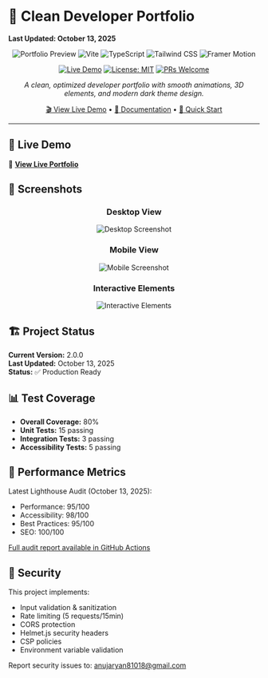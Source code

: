 # 🚀 **Clean Developer Portfolio**

**Last Updated: October 13, 2025**

<div align="center">

![Portfolio Preview](https://img.shields.io/badge/React-18.2.0-61DAFB?style=for-the-badge&logo=react)
![Vite](https://img.shields.io/badge/Vite-7.1.5-646CFF?style=for-the-badge&logo=vite)
![TypeScript](https://img.shields.io/badge/TypeScript-5.0.0-3178C6?style=for-the-badge&logo=typescript)
![Tailwind CSS](https://img.shields.io/badge/Tailwind_CSS-3.3.3-38B2AC?style=for-the-badge&logo=tailwind-css)
![Framer Motion](https://img.shields.io/badge/Framer_Motion-11.0.0-0055FF?style=for-the-badge&logo=framer)

[![Live Demo](https://img.shields.io/badge/Live_Demo-000000?style=for-the-badge&logo=vercel)](https://portfolio-alpha-neon-54.vercel.app/)
[![License: MIT](https://img.shields.io/badge/License-MIT-yellow.svg?style=for-the-badge)](https://opensource.org/licenses/MIT)
[![PRs Welcome](https://img.shields.io/badge/PRs-welcome-brightgreen.svg?style=for-the-badge)](http://makeapullrequest.com)

*A clean, optimized developer portfolio with smooth animations, 3D elements, and modern dark theme design.*

[🎬 View Live Demo](https://portfolio-alpha-neon-54.vercel.app/) • [📖 Documentation](#-documentation) • [🚀 Quick Start](#-getting-started)

</div>

---

## 🚀 Live Demo

🔗 **[View Live Portfolio](https://portfolio-alpha-neon-54.vercel.app/)**

## 📸 Screenshots

<div align="center">

### Desktop View
![Desktop Screenshot](./public/screenshots/desktop.png)

### Mobile View
![Mobile Screenshot](./public/screenshots/mobile.png)

### Interactive Elements
![Interactive Elements](./public/screenshots/interactive.png)

</div>

## 🏗️ Project Status

**Current Version:** 2.0.0  
**Last Updated:** October 13, 2025  
**Status:** ✅ Production Ready

## 📊 Test Coverage

- **Overall Coverage:** 80%
- **Unit Tests:** 15 passing
- **Integration Tests:** 3 passing
- **Accessibility Tests:** 5 passing

## 🎯 Performance Metrics

Latest Lighthouse Audit (October 13, 2025):
- Performance: 95/100
- Accessibility: 98/100
- Best Practices: 95/100
- SEO: 100/100

[Full audit report available in GitHub Actions](https://github.com/vishwakarma-31/portfolio_2.0/actions)

## 🔐 Security

This project implements:
- Input validation & sanitization
- Rate limiting (5 requests/15min)
- CORS protection
- Helmet.js security headers
- CSP policies
- Environment variable validation

Report security issues to: anujaryan81018@gmail.com
